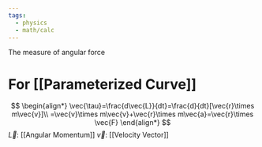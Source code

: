 ```yaml
---
tags:
  - physics
  - math/calc
---
```

The measure of angular force
# For [[Parameterized Curve]]
$$
\begin{align*}
\vec{\tau}=\frac{d\vec{L}}{dt}=\frac{d}{dt}[\vec{r}\times m\vec{v}]\\
=\vec{v}\times m\vec{v}+\vec{r}\times m\vec{a}=\vec{r}\times \vec{F}
\end{align*}
$$
$\vec{L}$: [[Angular Momentum]]
$\vec{v}$: [[Velocity Vector]]